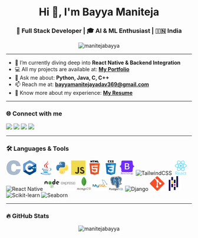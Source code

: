 <h1 align="center">Hi 👋, I'm Bayya Maniteja</h1>
<h3 align="center">🚀 Full Stack Developer | 🎓 AI & ML Enthusiast | 🇮🇳 India</h3>

<p align="center">
  <img src="https://komarev.com/ghpvc/?username=manitejabayya&label=Profile%20views&color=0e75b6&style=flat" alt="manitejabayya" />
</p>

---

- 🌱 I’m currently diving deep into **React Native & Backend Integration**
- 💻 All my projects are available at: [**My Portfolio**](https://bayyamaniteja.netlify.app/)
- 💬 Ask me about: **Python, Java, C, C++**
- 📫 Reach me at: **bayyamanitejayadav369@gmail.com**
- 📄 Know more about my experience: [**My Resume**](https://drive.google.com/file/d/1KZj9D8Yjwak3sPTY1O9A5PKokrMobdzx/view)

---

<h3 align="left">🌐 Connect with me</h3>
<p align="left">
  <a href="https://twitter.com/maniteja369" target="_blank"><img src="https://img.shields.io/badge/Twitter-%231DA1F2.svg?&style=for-the-badge&logo=twitter&logoColor=white" /></a>
  <a href="https://www.linkedin.com/in/bayya-maniteja-406bb32a3/" target="_blank"><img src="https://img.shields.io/badge/LinkedIn-%230077B5.svg?&style=for-the-badge&logo=linkedin&logoColor=white" /></a>
  <a href="https://www.youtube.com/@Manitejj" target="_blank"><img src="https://img.shields.io/badge/YouTube-%23FF0000.svg?&style=for-the-badge&logo=youtube&logoColor=white" /></a>
  <a href="https://www.leetcode.com/user0887kz" target="_blank"><img src="https://img.shields.io/badge/LeetCode-FFA116?style=for-the-badge&logo=LeetCode&logoColor=black" /></a>
</p>

---

<h3 align="left">🛠️ Languages & Tools</h3>
<p align="left">
  <img src="https://raw.githubusercontent.com/devicons/devicon/master/icons/c/c-original.svg" width="40" height="40" alt="C" />
  <img src="https://raw.githubusercontent.com/devicons/devicon/master/icons/cplusplus/cplusplus-original.svg" width="40" height="40" alt="C++" />
  <img src="https://raw.githubusercontent.com/devicons/devicon/master/icons/java/java-original.svg" width="40" height="40" alt="Java" />
  <img src="https://raw.githubusercontent.com/devicons/devicon/master/icons/python/python-original.svg" width="40" height="40" alt="Python" />
  <img src="https://raw.githubusercontent.com/devicons/devicon/master/icons/javascript/javascript-original.svg" width="40" height="40" alt="JavaScript" />
  <img src="https://raw.githubusercontent.com/devicons/devicon/master/icons/html5/html5-original-wordmark.svg" width="40" height="40" alt="HTML5" />
  <img src="https://raw.githubusercontent.com/devicons/devicon/master/icons/css3/css3-original-wordmark.svg" width="40" height="40" alt="CSS3" />
  <img src="https://raw.githubusercontent.com/devicons/devicon/master/icons/bootstrap/bootstrap-plain-wordmark.svg" width="40" height="40" alt="Bootstrap" />
  <img src="https://www.vectorlogo.zone/logos/tailwindcss/tailwindcss-icon.svg" width="40" height="40" alt="TailwindCSS" />
  <img src="https://raw.githubusercontent.com/devicons/devicon/master/icons/react/react-original-wordmark.svg" width="40" height="40" alt="React" />
  <img src="https://reactnative.dev/img/header_logo.svg" width="40" height="40" alt="React Native" />
  <img src="https://raw.githubusercontent.com/devicons/devicon/master/icons/nodejs/nodejs-original-wordmark.svg" width="40" height="40" alt="Node.js" />
  <img src="https://raw.githubusercontent.com/devicons/devicon/master/icons/express/express-original-wordmark.svg" width="40" height="40" alt="Express" />
  <img src="https://raw.githubusercontent.com/devicons/devicon/master/icons/mongodb/mongodb-original-wordmark.svg" width="40" height="40" alt="MongoDB" />
  <img src="https://raw.githubusercontent.com/devicons/devicon/master/icons/mysql/mysql-original-wordmark.svg" width="40" height="40" alt="MySQL" />
  <img src="https://raw.githubusercontent.com/devicons/devicon/master/icons/postgresql/postgresql-original-wordmark.svg" width="40" height="40" alt="PostgreSQL" />
  <img src="https://cdn.worldvectorlogo.com/logos/django.svg" width="40" height="40" alt="Django" />
  <img src="https://raw.githubusercontent.com/devicons/devicon/master/icons/git/git-original.svg" width="40" height="40" alt="Git" />
  <img src="https://raw.githubusercontent.com/devicons/devicon/master/icons/pandas/pandas-original.svg" width="40" height="40" alt="Pandas" />
  <img src="https://upload.wikimedia.org/wikipedia/commons/0/05/Scikit_learn_logo_small.svg" width="40" height="40" alt="Scikit-learn" />
  <img src="https://seaborn.pydata.org/_images/logo-mark-lightbg.svg" width="40" height="40" alt="Seaborn" />
</p>

---

<h3 align="left">🔥 GitHub Stats</h3>
<p align="center">
  <img src="https://github-readme-streak-stats.herokuapp.com/?user=manitejabayya&theme=tokyonight&hide_border=true" alt="manitejabayya" />
</p>
